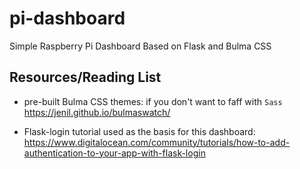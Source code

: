 # pi-dashboard
Simple Raspberry Pi Dashboard Based on Flask and Bulma CSS

## Resources/Reading List

- pre-built Bulma CSS themes: if you don't want to faff with `Sass`
    https://jenil.github.io/bulmaswatch/

- Flask-login tutorial used as the basis for this dashboard:
    https://www.digitalocean.com/community/tutorials/how-to-add-authentication-to-your-app-with-flask-login
